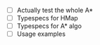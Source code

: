 - [ ] Actually test the whole A*
- [ ] Typespecs for HMap
- [ ] Typespecs for A* algo
- [ ] Usage examples
